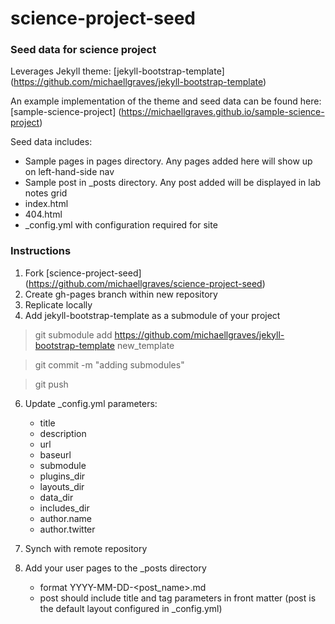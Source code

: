 # science-project-seed

### Seed data for science project

Leverages Jekyll theme: 
[jekyll-bootstrap-template] (https://github.com/michaellgraves/jekyll-bootstrap-template)

An example implementation of the theme and seed data can be found here: [sample-science-project] (https://michaellgraves.github.io/sample-science-project)

Seed data includes:
* Sample pages in pages directory. Any pages added here will show up on left-hand-side nav 
* Sample post in _posts directory. Any post added will be displayed in lab notes grid
* index.html
* 404.html
* _config.yml with configuration required for site

### Instructions
1. Fork [science-project-seed] (https://github.com/michaellgraves/science-project-seed)
2. Create gh-pages branch within new repository
3. Replicate locally
4. Add jekyll-bootstrap-template as a submodule of your project

>git submodule add https://github.com/michaellgraves/jekyll-bootstrap-template new_template

>git commit -m "adding submodules"

>git push


6. Update _config.yml parameters:
	* title
	* description
	* url
	* baseurl
	* submodule
	* plugins_dir 
	* layouts_dir
	* data_dir
	* includes_dir
	* author.name
	* author.twitter

7. Synch with remote repository
8. Add your user pages to the _posts directory
	* format YYYY-MM-DD-<post_name>.md
	* post should include title and tag parameters in front matter (post is the default layout configured in _config.yml)


